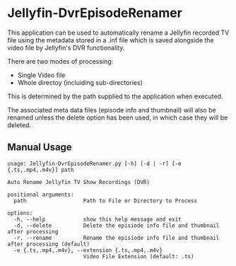 # Jellyfin-DvrEpisodeRenamer

This application can be used to automatically rename a Jellyfin recorded TV
file using the metadata stored in a .inf file which is saved alongside the 
video file by Jellyfin's DVR functionality.


There are two modes of processing:

* Single Video file
* Whole directoy (incluiding sub-directories)

This is determined by the path supplied to the application when executed.


The associated meta data files (episode info and thumbnail) will also be renamed
unless the delete option has been used, in which case they will be deleted.


## Manual Usage

    usage: Jellyfin-DvrEpisodeRenamer.py [-h] [-d | -r] [-e {.ts,.mp4,.m4v}] path

    Auto Rename Jellyfin TV Show Recordings (DVR)

    positional arguments:
      path                  Path to File or Directory to Process

    options:
      -h, --help            show this help message and exit
      -d, --delete          Delete the episiode info file and thumbnail after processing
      -r, --rename          Rename the episiode info file and thumbnail after processing (default)
      -e {.ts,.mp4,.m4v}, --extension {.ts,.mp4,.m4v}
                            Video File Extension (default: .ts)
